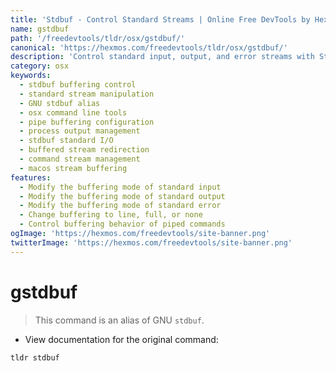 ```yaml
---
title: 'Stdbuf - Control Standard Streams | Online Free DevTools by Hexmos'
name: gstdbuf
path: '/freedevtools/tldr/osx/gstdbuf/'
canonical: 'https://hexmos.com/freedevtools/tldr/osx/gstdbuf/'
description: 'Control standard input, output, and error streams with Stdbuf, an alias of GNU stdbuf. Change buffering behavior for piped commands. Free online tool, no registration required.'
category: osx
keywords:
  - stdbuf buffering control
  - standard stream manipulation
  - GNU stdbuf alias
  - osx command line tools
  - pipe buffering configuration
  - process output management
  - stdbuf standard I/O
  - buffered stream redirection
  - command stream management
  - macos stream buffering
features:
  - Modify the buffering mode of standard input
  - Modify the buffering mode of standard output
  - Modify the buffering mode of standard error
  - Change buffering to line, full, or none
  - Control buffering behavior of piped commands
ogImage: 'https://hexmos.com/freedevtools/site-banner.png'
twitterImage: 'https://hexmos.com/freedevtools/site-banner.png'
---
```


# gstdbuf

> This command is an alias of GNU `stdbuf`.

- View documentation for the original command:

`tldr stdbuf`
